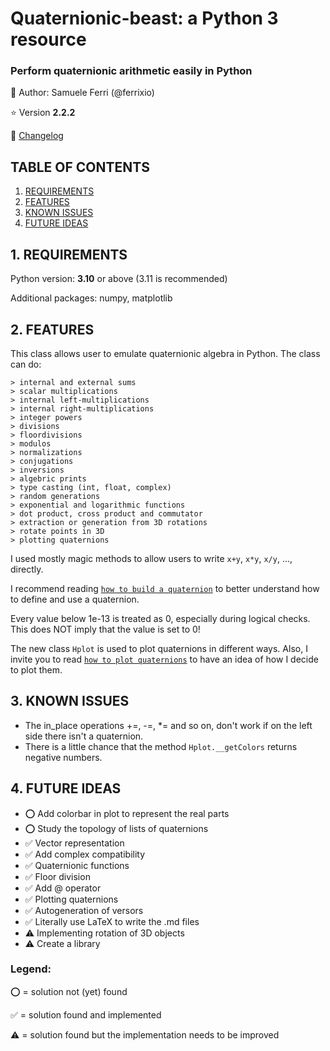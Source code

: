 # Quaternionic-beast: a Python 3 resource
### Perform quaternionic arithmetic easily in Python

:dragon: Author: Samuele Ferri (@ferrixio)

:star: Version **2.2.2**

:scroll: [Changelog](https://github.com/ferrixio/Quaternionic-beasts/blob/main/docs/CHANGELOG.md)

## TABLE OF CONTENTS 

1. [REQUIREMENTS](#1-requirements)
2. [FEATURES](#2-features)
3. [KNOWN ISSUES](#3-known-issues)
4. [FUTURE IDEAS](#4-future-ideas)

## 1. REQUIREMENTS

Python version: **3.10** or above (3.11 is recommended)

Additional packages: numpy, matplotlib

## 2. FEATURES

This class allows user to emulate quaternionic algebra in Python. The class can do:

	> internal and external sums
	> scalar multiplications
	> internal left-multiplications
	> internal right-multiplications
	> integer powers
	> divisions
	> floordivisions
	> modulos
	> normalizations
	> conjugations
	> inversions
	> algebric prints
	> type casting (int, float, complex)
	> random generations
	> exponential and logarithmic functions
	> dot product, cross product and commutator
	> extraction or generation from 3D rotations
	> rotate points in 3D
	> plotting quaternions

I used mostly magic methods to allow users to write `x+y`, `x*y`, `x/y`, ..., directly.

I recommend reading [`how to build a quaternion`](https://github.com/ferrixio/Quaternionic-beasts/blob/main/docs/How%20to%20build%20a%20quaternion.md) to better understand how to define and use a quaternion.

Every value below 1e-13 is treated as 0, especially during logical checks. This does NOT imply that the value is set to 0!

The new class `Hplot` is used to plot quaternions in different ways. Also, I invite you to read [`how to plot quaternions`](https://github.com/ferrixio/Quaternionic-beasts/blob/main/docs/How%20to%20plot%20quaternions.md) to have an idea of how I decide to plot them. 

## 3. KNOWN ISSUES

+ The in_place operations +=, -=, *= and so on, don't work if on the left side there isn't a quaternion.
+ There is a little chance that the method `Hplot.__getColors` returns negative numbers.

## 4. FUTURE IDEAS

+ :o: Add colorbar in plot to represent the real parts
+ :o: Study the topology of lists of quaternions
+ :white_check_mark: Vector representation
+ :white_check_mark: Add complex compatibility
+ :white_check_mark: Quaternionic functions
+ :white_check_mark: Floor division
+ :white_check_mark: Add @ operator
+ :white_check_mark: Plotting quaternions
+ :white_check_mark: Autogeneration of versors
+ :white_check_mark: Literally use LaTeX to write the .md files
+ :warning: Implementing rotation of 3D objects
+ :warning: Create a library

### Legend:
:o: = solution not (yet) found

:white_check_mark: = solution found and implemented

:warning: = solution found but the implementation needs to be improved
